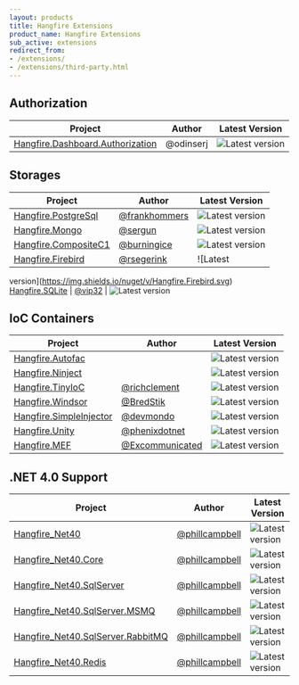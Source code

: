 ```yaml
---
layout: products
title: Hangfire Extensions
product_name: Hangfire Extensions
sub_active: extensions
redirect_from:
- /extensions/
- /extensions/third-party.html
---
```


## Authorization

Project | Author | Latest Version
--- | --- | ---
[Hangfire.Dashboard.Authorization](https://github.com/HangfireIO/Hangfire.Dashboard.Authorization) | @odinserj | ![Latest version](https://img.shields.io/nuget/v/Hangfire.Dashboard.Authorization.svg) 

## Storages

Project | Author | Latest Version
--- | --- | ---
[Hangfire.PostgreSql](https://github.com/frankhommers/Hangfire.PostgreSql) | [@frankhommers](https://github.com/frankhommers) | ![Latest version](https://img.shields.io/nuget/v/Hangfire.PostgreSql.svg) 
[Hangfire.Mongo](https://github.com/sergun/Hangfire.Mongo) | [@sergun](https://github.com/sergun) | ![Latest version](https://img.shields.io/nuget/v/Hangfire.Mongo.svg) 
[Hangfire.CompositeC1](https://www.nuget.org/packages/Hangfire.CompositeC1) |  [@burningice](http://www.nuget.org/profiles/burningice) | ![Latest version](https://img.shields.io/nuget/v/Hangfire.CompositeC1.svg) |
[Hangfire.Firebird](https://github.com/rsegerink/Hangfire.Firebird) | [@rsegerink](https://github.com/rsegerink) | ![Latest
version](https://img.shields.io/nuget/v/Hangfire.Firebird.svg)
[Hangfire.SQLite](https://github.com/vip32/Hangfire.SQLite) | [@vip32](https://github.com/vip32) | ![Latest
version](https://img.shields.io/nuget/v/Hangfire.SQLite.svg)

## IoC Containers

Project | Author | Latest Version
--- | --- | ---
[Hangfire.Autofac](https://github.com/HangfireIO/Hangfire.Autofac) | | ![Latest version](https://img.shields.io/nuget/v/Hangfire.Autofac.svg) 
[Hangfire.Ninject](https://github.com/HangfireIO/Hangfire.Ninject) | | ![Latest version](https://img.shields.io/nuget/v/Hangfire.Ninject.svg) 
[Hangfire.TinyIoC](https://github.com/richclement/Hangfire.TinyIoC) | [@richclement](https://github.com/richclement) | ![Latest version](https://img.shields.io/nuget/v/Hangfire.TinyIoc.svg) 
[Hangfire.Windsor](https://github.com/BredStik/Hangfire.Windsor) | [@BredStik](https://github.com/BredStik) | ![Latest version](https://img.shields.io/nuget/v/Hangfire.Windsor.svg) 
[Hangfire.SimpleInjector](https://github.com/devmondo/Hangfire.SimpleInjector) | [@devmondo](https://github.com/devmondo/Hangfire.SimpleInjector) | ![Latest version](https://img.shields.io/nuget/v/Hangfire.SimpleInjector.svg) 
[Hangfire.Unity](https://github.com/phenixdotnet/Hangfire.Unity) | [@phenixdotnet](https://github.com/phenixdotnet) | ![Latest version](https://img.shields.io/nuget/v/Hangfire.Unity.svg) 
[Hangfire.MEF](https://github.com/Excommunicated/Hangfire.MEF) | [@Excommunicated](https://github.com/Excommunicated) | ![Latest version](https://img.shields.io/nuget/v/Hangfire.CompositeC1.svg) 

## .NET 4.0 Support

Project | Author | Latest Version
--- | --- | ---
[Hangfire_Net40](https://www.nuget.org/packages/Hangfire_net40/) | [@phillcampbell](https://github.com/phillcampbell) | ![Latest version](https://img.shields.io/nuget/v/Hangfire_net40.svg) 
[Hangfire_Net40.Core](https://www.nuget.org/packages/Hangfire_net40.Core/) | [@phillcampbell](https://github.com/phillcampbell) | ![Latest version](https://img.shields.io/nuget/v/Hangfire_net40.Core.svg) 
[Hangfire_Net40.SqlServer](https://www.nuget.org/packages/Hangfire_net40.SqlServer/) | [@phillcampbell](https://github.com/phillcampbell) | ![Latest version](https://img.shields.io/nuget/v/Hangfire_net40.SqlServer.svg) 
[Hangfire_Net40.SqlServer.MSMQ](https://www.nuget.org/packages/Hangfire_net40.SqlServer.MSMQ/) | [@phillcampbell](https://github.com/phillcampbell) | ![Latest version](https://img.shields.io/nuget/v/Hangfire_net40.SqlServer.MSMQ.svg) 
[Hangfire_Net40.SqlServer.RabbitMQ](https://www.nuget.org/packages/Hangfire_net40.SqlServer.RabbitMQ/) | [@phillcampbell](https://github.com/phillcampbell) | ![Latest version](https://img.shields.io/nuget/v/Hangfire_net40.SqlServer.RabbitMQ.svg) 
[Hangfire_Net40.Redis](https://www.nuget.org/packages/Hangfire_net40.Redis/) | [@phillcampbell](https://github.com/phillcampbell) | ![Latest version](https://img.shields.io/nuget/v/Hangfire_net40.Redis.svg) 
